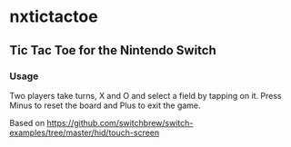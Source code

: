 # nxtictactoe
## Tic Tac Toe for the Nintendo Switch

### Usage
Two players take turns, X and O and select a field by tapping on it. Press Minus to reset the board and Plus to exit the game.


Based on https://github.com/switchbrew/switch-examples/tree/master/hid/touch-screen
